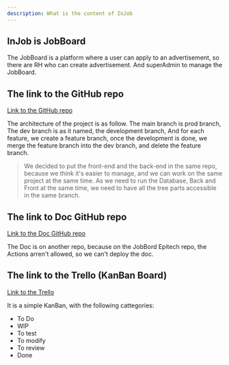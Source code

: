 ```yaml
---
description: What is the content of InJob
---
```


## InJob is JobBoard

The JobBoard is a platform where a user can apply to an advertisement, so there are RH who can create advertisement. And superAdmin to manage the JobBoard.

## The link to the GitHub repo

[Link to the GitHub repo](https://github.com/EpitechMscProPromo2025/T-WEB-501-LIL-5-1-jobboard-raphael.thibaut)

The architecture of the project is as follow.
The main branch is prod branch,
The dev branch is as it named, the development branch,
And for each feature, we create a feature branch, once the development is done, we merge the feature branch into the dev branch, and delete the feature branch.

> We decided to put the front-end and the back-end in the same repo, because we think it's easier to manage, and we can work on the same project at the same time.
As we need to run the Database, Back and Front at the same time, we need to have all the tree parts accessible in the same branch.

## The link to Doc GitHub repo

[Link to the Doc GitHub repo](https://github.com/Musubi42/InJobJS)

The Doc is on another repo, because on the JobBord Epitech repo, the Actions arren't allowed, so we can't deploy the doc.

## The link to the Trello (KanBan Board)

[Link to the Trello](https://trello.com/w/injobepitech/home)

It is a simple KanBan, with the following cattegories:
- To Do
- WIP
- To test
- To modify
- To review
- Done